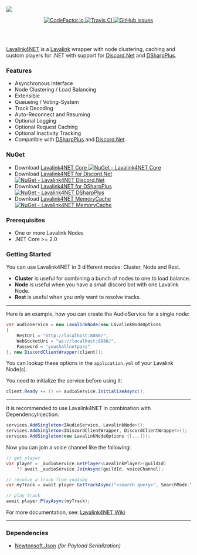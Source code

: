 <!-- Banner -->
<img src="https://i.imgur.com/e1jv23h.png"/>

<!-- Center badges -->
<p align="center">
	
<!-- CodeFactor.io Badge -->
<a href="https://www.codefactor.io/repository/github/angelobreuer/lavalink4net">
	<img alt="CodeFactor.io" src="https://www.codefactor.io/repository/github/angelobreuer/lavalink4net/badge?style=for-the-badge" />	
</a>

<!-- Travis CI Badge -->
<a href="https://travis-ci.org/angelobreuer/Lavalink4NET">
	<img alt="Travis CI" src="https://img.shields.io/travis/angelobreuer/Lavalink4NET.svg?style=for-the-badge" />	
</a>	

<!-- GitHub issues Badge -->
<a href="https://github.com/angelobreuer/Lavalink4NET/issues">
	<img alt="GitHub issues" src="https://img.shields.io/github/issues/angelobreuer/Lavalink4NET.svg?style=for-the-badge">	
</a>

</p>

<br />
<br />

[Lavalink4NET](https://github.com/angelobreuer/Lavalink4NET) is a [Lavalink](https://github.com/Frederikam/Lavalink) wrapper with node clustering, caching and custom players for .NET with support for [Discord.Net](https://github.com/RogueException/Discord.Net) and [DSharpPlus](https://github.com/DSharpPlus/DSharpPlus/).

### Features
- Asynchronous Interface
- Node Clustering / Load Balancing
- Extensible
- Queueing / Voting-System
- Track Decoding
- Auto-Reconnect and Resuming
- Optional Logging
- Optional Request Caching
- Optional Inactivity Tracking
- Compatible with [DSharpPlus](https://github.com/DSharpPlus/DSharpPlus) and [Discord.Net](https://github.com/discord-net/Discord.Net).

### NuGet
- Download [Lavalink4NET Core ![NuGet - Lavalink4NET Core](https://img.shields.io/nuget/vpre/Lavalink4NET.svg?style=flat-square)](https://www.nuget.org/packages/Lavalink4NET/) 
- Download [Lavalink4NET for Discord.Net ![NuGet - Lavalink4NET Discord.Net](https://img.shields.io/nuget/vpre/Lavalink4NET.Discord.Net.svg?style=flat-square)](https://www.nuget.org/packages/Lavalink4NET.Discord.NET/) 
- Download [Lavalink4NET for DSharpPlus ![NuGet - Lavalink4NET DSharpPlus](https://img.shields.io/nuget/vpre/Lavalink4NET.DSharpPlus.svg?style=flat-square)](https://www.nuget.org/packages/Lavalink4NET.DSharpPlus/)
- Download [Lavalink4NET MemoryCache ![NuGet - Lavalink4NET MemoryCache](https://img.shields.io/nuget/vpre/Lavalink4NET.MemoryCache.svg?style=flat-square)](https://www.nuget.org/packages/Lavalink4NET.MemoryCache/)

### Prerequisites
- One or more Lavalink Nodes
- .NET Core >= 2.0

### Getting Started

You can use Lavalink4NET in 3 different modes: Cluster, Node and Rest.
- **Cluster** is useful for combining a bunch of nodes to one to load balance.
- **Node** is useful when you have a small discord bot with one Lavalink Node.
- **Rest** is useful when you only want to resolve tracks.
___

Here is an example, how you can create the AudioService for a single node:
```csharp
var audioService = new LavalinkNode(new LavalinkNodeOptions
{
	RestUri = "http://localhost:8080/",
	WebSocketUri = "ws://localhost:8080/",
	Password = "youshallnotpass"
}, new DiscordClientWrapper(client));
```

You can lookup these options in the `application.yml` of your Lavalink Node(s).

You need to initialize the service before using it:
```csharp
client.Ready += () => audioService.InitializeAsync();
```
___
It is recommended to use Lavalink4NET in combination with DependencyInjection:
```csharp
services.AddSingleton<IAudioService, LavalinkNode>();
services.AddSingleton<IDiscordClientWrapper, DiscordClientWrapper>();
services.AddSingleton(new LavalinkNodeOptions {[...]});
```

Now you can join a voice channel like the following:

```csharp
// get player
var player = _audioService.GetPlayer<LavalinkPlayer>(guildId) 
    ?? await _audioService.JoinAsync(guildId, voiceChannel);

// resolve a track from youtube
var myTrack = await player.GetTrackAsync("<search query>", SearchMode.YouTube);

// play track
await player.PlayAsync(myTrack);
```

For more documentation, see: [Lavalink4NET Wiki](https://github.com/angelobreuer/Lavalink4NET/wiki)

___

### Dependencies
- [Newtonsoft.Json](https://www.nuget.org/packages/Newtonsoft.Json/) *(for Payload Serialization)*

